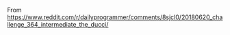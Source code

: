 From https://www.reddit.com/r/dailyprogrammer/comments/8sjcl0/20180620_challenge_364_intermediate_the_ducci/
